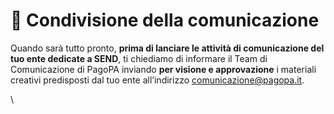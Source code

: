 # 📧 Condivisione della comunicazione

Quando sarà tutto pronto, **prima di lanciare le attività di comunicazione del tuo ente dedicate a SEND**, ti chiediamo di informare il Team di Comunicazione di PagoPA inviando **per visione e approvazione** i materiali creativi predisposti dal tuo ente all’indirizzo [comunicazione@pagopa.it](mailto:comunicazione@pagopa.it).

\
